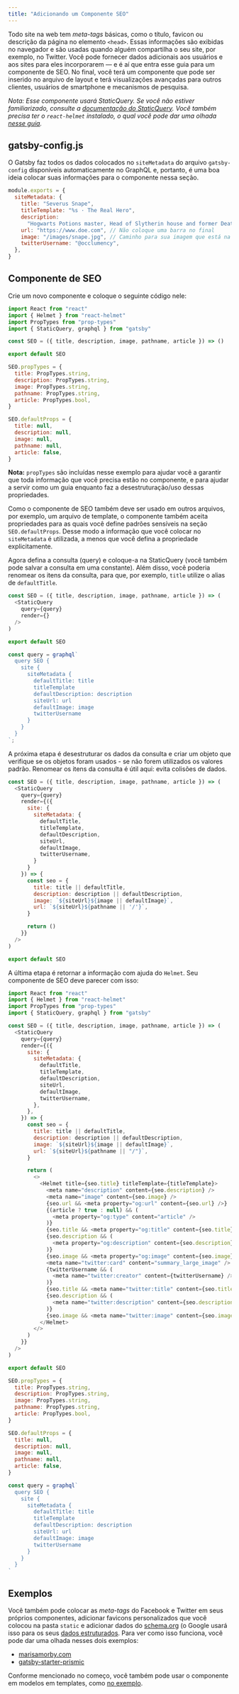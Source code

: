 ```yaml
---
title: "Adicionando um Componente SEO"
---
```


Todo site na web tem _meta-tags_ básicas, como o título, favicon ou descrição da página no elemento `<head>`. Essas informações são exibidas no navegador e são usadas quando alguém compartilha o seu site, por exemplo, no Twitter. Você pode fornecer dados adicionais aos usuários e aos sites para eles incorporarem — e é aí que entra esse guia para um componente de SEO. No final, você terá um componente que pode ser inserido no arquivo de layout e terá visualizações avançadas para outros clientes, usuários de smartphone e mecanismos de pesquisa.

_Nota: Esse componente usará StaticQuery. Se você não estiver familiarizado, consulte a [documentação do StaticQuery](/docs/static-query/). Você também precisa ter o `react-helmet` instalado, o qual você pode dar uma olhada [nesse guia](/docs/add-page-metadata)._

## gatsby-config.js

O Gatsby faz todos os dados colocados no `siteMetadata` do arquivo `gatsby-config` disponíveis automaticamente no GraphQL e, portanto, é uma boa ideia colocar suas informações para o componente nessa seção.

```js:title=gatsby-config.js
module.exports = {
  siteMetadata: {
    title: "Severus Snape",
    titleTemplate: "%s · The Real Hero",
    description:
      "Hogwarts Potions master, Head of Slytherin house and former Death Eater.",
    url: "https://www.doe.com", // Não coloque uma barra no final
    image: "/images/snape.jpg", // Caminho para sua imagem que está na pasta 'static'
    twitterUsername: "@occlumency",
  },
}
```

## Componente de SEO

Crie um novo componente e coloque o seguinte código nele:

```jsx:title=src/components/SEO.js
import React from "react"
import { Helmet } from "react-helmet"
import PropTypes from "prop-types"
import { StaticQuery, graphql } from "gatsby"

const SEO = ({ title, description, image, pathname, article }) => ()

export default SEO

SEO.propTypes = {
  title: PropTypes.string,
  description: PropTypes.string,
  image: PropTypes.string,
  pathname: PropTypes.string,
  article: PropTypes.bool,
}

SEO.defaultProps = {
  title: null,
  description: null,
  image: null,
  pathname: null,
  article: false,
}
```

**Nota:** `propTypes` são incluídas nesse exemplo para ajudar você a garantir que toda informação que você precisa estão no componente, e para ajudar a servir como um guia enquanto faz a desestruturação/uso dessas propriedades.

Como o componente de SEO também deve ser usado em outros arquivos, por exemplo, um arquivo de template, o componente também aceita propriedades para as quais você define padrões sensíveis na seção `SEO.defaultProps`. Desse modo a informação que você colocar no `siteMetadata` é utilizada, a menos que você defina a propriedade explicitamente.

Agora defina a consulta (query) e coloque-a na StaticQuery (você também pode salvar a consulta em uma constante). Além disso, você poderia renomear os itens da consulta, para que, por exemplo, `title` utilize o alias de `defaultTitle`.

```jsx:title=src/components/SEO.js
const SEO = ({ title, description, image, pathname, article }) => (
  <StaticQuery
    query={query}
    render={}
  />
)

export default SEO

const query = graphql`
  query SEO {
    site {
      siteMetadata {
        defaultTitle: title
        titleTemplate
        defaultDescription: description
        siteUrl: url
        defaultImage: image
        twitterUsername
      }
    }
  }
`;
```

A próxima etapa é desestruturar os dados da consulta e criar um objeto que verifique se os objetos foram usados - se não forem utilizados os valores padrão. Renomear os itens da consulta é útil aqui: evita colisões de dados.

```jsx:title=src/components/SEO.js
const SEO = ({ title, description, image, pathname, article }) => (
  <StaticQuery
    query={query}
    render={({
      site: {
        siteMetadata: {
          defaultTitle,
          titleTemplate,
          defaultDescription,
          siteUrl,
          defaultImage,
          twitterUsername,
        }
      }
    }) => {
      const seo = {
        title: title || defaultTitle,
        description: description || defaultDescription,
        image: `${siteUrl}${image || defaultImage}`,
        url: `${siteUrl}${pathname || '/'}`,
      }

      return ()
    }}
  />
)

export default SEO
```

A última etapa é retornar a informação com ajuda do `Helmet`. Seu componente de SEO deve parecer com isso:

```jsx:title=src/components/SEO.js
import React from "react"
import { Helmet } from "react-helmet"
import PropTypes from "prop-types"
import { StaticQuery, graphql } from "gatsby"

const SEO = ({ title, description, image, pathname, article }) => (
  <StaticQuery
    query={query}
    render={({
      site: {
        siteMetadata: {
          defaultTitle,
          titleTemplate,
          defaultDescription,
          siteUrl,
          defaultImage,
          twitterUsername,
        },
      },
    }) => {
      const seo = {
        title: title || defaultTitle,
        description: description || defaultDescription,
        image: `${siteUrl}${image || defaultImage}`,
        url: `${siteUrl}${pathname || "/"}`,
      }

      return (
        <>
          <Helmet title={seo.title} titleTemplate={titleTemplate}>
            <meta name="description" content={seo.description} />
            <meta name="image" content={seo.image} />
            {seo.url && <meta property="og:url" content={seo.url} />}
            {(article ? true : null) && (
              <meta property="og:type" content="article" />
            )}
            {seo.title && <meta property="og:title" content={seo.title} />}
            {seo.description && (
              <meta property="og:description" content={seo.description} />
            )}
            {seo.image && <meta property="og:image" content={seo.image} />}
            <meta name="twitter:card" content="summary_large_image" />
            {twitterUsername && (
              <meta name="twitter:creator" content={twitterUsername} />
            )}
            {seo.title && <meta name="twitter:title" content={seo.title} />}
            {seo.description && (
              <meta name="twitter:description" content={seo.description} />
            )}
            {seo.image && <meta name="twitter:image" content={seo.image} />}
          </Helmet>
        </>
      )
    }}
  />
)

export default SEO

SEO.propTypes = {
  title: PropTypes.string,
  description: PropTypes.string,
  image: PropTypes.string,
  pathname: PropTypes.string,
  article: PropTypes.bool,
}

SEO.defaultProps = {
  title: null,
  description: null,
  image: null,
  pathname: null,
  article: false,
}

const query = graphql`
  query SEO {
    site {
      siteMetadata {
        defaultTitle: title
        titleTemplate
        defaultDescription: description
        siteUrl: url
        defaultImage: image
        twitterUsername
      }
    }
  }
`
```

## Exemplos

Você também pode colocar as _meta-tags_ do Facebook e Twitter em seus próprios componentes, adicionar favicons personalizados que você colocou na pasta `static` e adicionar dados do [schema.org](https://schema.org/) (o Google usará isso para os seus [dados estruturados](https://developers.google.com/search/docs/guides/intro-structured-data). Para ver como isso funciona, você pode dar uma olhada nesses dois exemplos:

- [marisamorby.com](https://github.com/marisamorby/marisamorby.com/blob/master/packages/gatsby-theme-blog-sanity/src/components/seo.js)
- [gatsby-starter-prismic](https://github.com/LeKoArts/gatsby-starter-prismic/blob/master/src/components/SEO/SEO.jsx)

Conforme mencionado no começo, você também pode usar o componente em modelos em templates, como [no exemplo](https://github.com/jlengstorf/marisamorby.com/blob/6e86f845185f9650ff95316d3475bb8ac86b15bf/src/templates/post.js#L12-L18).
